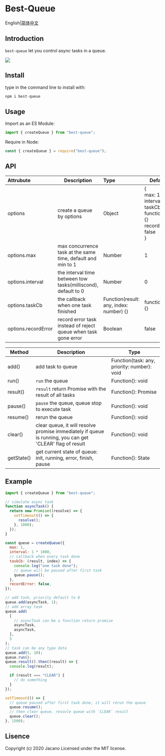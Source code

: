 # **Best-Queue**

English|[简体中文](https://github.com/Jcanno/best-queue/blob/master/README-CH.md)

## Introduction

`best-queue` let you control async tasks in a queue.

![](https://hawksights.obs.cn-east-2.myhuaweicloud.com/ceshi/1593997290864.png)

## Install

type in the command line to install with:

```js
npm i best-queue
```

## Usage

Import as an ES Module:

```js
import { createQueue } from "best-queue";
```

Require in Node:

```js
const { createQueue } = require("best-queue");
```

## **API**

| Attrubute           | Description                                                    | Type                                    | Default                                                                           |
| :------------------ | -------------------------------------------------------------- | :-------------------------------------- | --------------------------------------------------------------------------------- |
| options             | create a queue by options                                      | Object                                  | {<br>max: 1, <br>interval: 0,<br>taskCb: function (){}<br>recordError: false<br>} |
| options.max         | max concurrence task at the same time, default and min to 1    | Number                                  | 1                                                                                 |
| options.interval    | the interval time between tow tasks(milliscond), default to 0  | Number                                  | 0                                                                                 |
| options.taskCb      | the callback when one task finished                            | Function(result: any, index: number) {} | function() {}                                                                     |
| options.recordError | record error task instead of reject queue when task gone error | Boolean                                 | false                                                                             |

| Method     | Description                                                                                              | Type                                        |
| ---------- | -------------------------------------------------------------------------------------------------------- | ------------------------------------------- |
| add()      | add task to queue                                                                                        | Function(task: any, priority: number): void |
| run()      | `run` the queue                                                                                          | Function(): void                            |
| result()   | `result` return Promise with the result of all tasks                                                     | Function(): Promise<any>                    |
| pause()    | `pause` the queue, queue stop to execute task                                                            | Function(): void                            |
| resume()   | rerun the queue                                                                                          | Function(): void                            |
| clear()    | clear queue, it will resolve promise immediately if queue is running, you can get 'CLEAR' flag of result | Function(): void                            |
| getState() | get current state of queue: init, running, error, finish, pause                                          | Function(): State                           |

## Example

```js
import { createQueue } from "best-queue";

// simulate async task
function asyncTask() {
  return new Promise((resolve) => {
    setTimeout(() => {
      resolve();
    }, 1000);
  });
}

const queue = createQueue({
  max: 1,
  interval: 1 * 1000,
  // callback when every task done
  taskCb: (result, index) => {
    console.log("one task done");
    // queue will be paused after first task
    queue.pause();
  },
  recordError: false,
});

// add task, priority default to 0
queue.add(asyncTask, 1);
// add array task
queue.add(
  [
    // asyncTask can be a function return promise
    asyncTask,
    asyncTask,
  ],
  5
);
// task can be any type data
queue.add(5, 10);
queue.run();
queue.result().then((result) => {
  console.log(result);

  if (result === "CLEAR") {
    // do something
  }
});

setTimeout(() => {
  // queue paused after first task done, it will rerun the queue
  queue.resume();
  // then clear queue, resovle queue with `CLEAR` result
  queue.clear();
}, 1500);
```

## Lisence

Copyright (c) 2020 Jacano Licensed under the MIT license.
